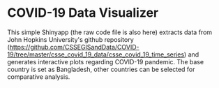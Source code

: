 # COVID-19 Data Visualizer
This simple Shinyapp (the raw code file is also here) extracts data from John Hopkins University's github repository (https://github.com/CSSEGISandData/COVID-19/tree/master/csse_covid_19_data/csse_covid_19_time_series) and generates interactive plots regarding COVID-19 pandemic. The base country is set as Bangladesh, other countries can be selected for comparative analysis.